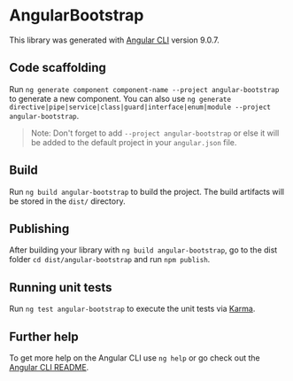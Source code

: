 # AngularBootstrap

This library was generated with [Angular CLI](https://github.com/angular/angular-cli) version 9.0.7.

## Code scaffolding

Run `ng generate component component-name --project angular-bootstrap` to generate a new component. You can also use `ng generate directive|pipe|service|class|guard|interface|enum|module --project angular-bootstrap`.
> Note: Don't forget to add `--project angular-bootstrap` or else it will be added to the default project in your `angular.json` file. 

## Build

Run `ng build angular-bootstrap` to build the project. The build artifacts will be stored in the `dist/` directory.

## Publishing

After building your library with `ng build angular-bootstrap`, go to the dist folder `cd dist/angular-bootstrap` and run `npm publish`.

## Running unit tests

Run `ng test angular-bootstrap` to execute the unit tests via [Karma](https://karma-runner.github.io).

## Further help

To get more help on the Angular CLI use `ng help` or go check out the [Angular CLI README](https://github.com/angular/angular-cli/blob/master/README.md).
